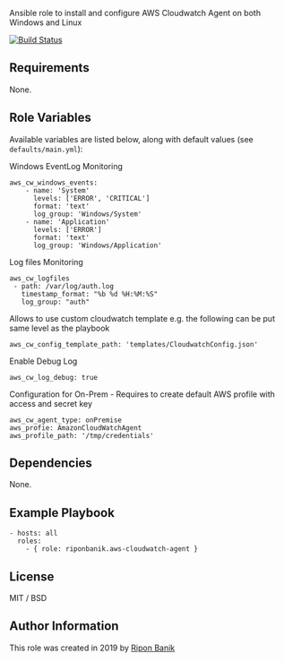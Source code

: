 Ansible role to install and configure AWS Cloudwatch Agent on both Windows and Linux

[![Build Status](https://travis-ci.org/riponbanik/ansible-role-aws-cloudwatch-agent.svg?branch=master)](https://travis-ci.org/riponbanik/ansible-role-aws-cloudwatch-agent)

## Requirements

None.

## Role Variables

Available variables are listed below, along with default values (see `defaults/main.yml`):

Windows EventLog Monitoring
```
aws_cw_windows_events: 
	- name: 'System'
	  levels: ['ERROR', 'CRITICAL']
	  format: 'text'
	  log_group: 'Windows/System'            
	- name: 'Application'
	  levels: ['ERROR']
	  format: 'text'
	  log_group: 'Windows/Application' 
```

Log files Monitoring
```
aws_cw_logfiles
 - path: /var/log/auth.log
   timestamp_format: "%b %d %H:%M:%S"
   log_group: "auth"
```	 
   
Allows to use custom cloudwatch template e.g. the following can be put same level as the playbook
```
aws_cw_config_template_path: 'templates/CloudwatchConfig.json'

```
Enable Debug Log
```
aws_cw_log_debug: true
```

Configuration for On-Prem - Requires to create default AWS profile with access and secret key
```
aws_cw_agent_type: onPremise
aws_profie: AmazonCloudWatchAgent
aws_profile_path: '/tmp/credentials'
```
## Dependencies

None.

## Example Playbook

    - hosts: all
      roles:
        - { role: riponbanik.aws-cloudwatch-agent }

## License

MIT / BSD

## Author Information

This role was created in 2019 by [Ripon Banik ](https://www.linkedin.com/in/ripon-banik-79956b23/)
